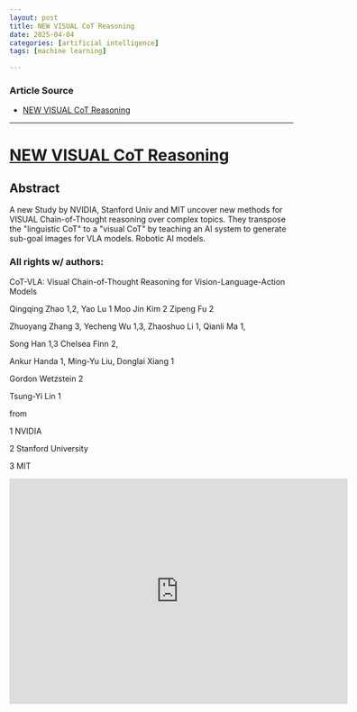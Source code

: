 ```yaml
---
layout: post
title: NEW VISUAL CoT Reasoning
date: 2025-04-04
categories: [artificial intelligence]
tags: [machine learning]

---
```


### Article Source


* [NEW VISUAL CoT Reasoning](https://www.youtube.com/watch?v=CxE5LR7_2-8)

---


# [NEW VISUAL CoT Reasoning](https://www.youtube.com/watch?v=CxE5LR7_2-8)



## Abstract

A new Study by NVIDIA, Stanford Univ and MIT uncover new methods for VISUAL Chain-of-Thought reasoning over complex topics. They transpose the "linguistic CoT" to a "visual CoT" by teaching an AI system to generate sub-goal images for VLA models. Robotic AI models. 

### All rights w/ authors:

CoT-VLA: Visual Chain-of-Thought Reasoning for Vision-Language-Action Models

Qingqing Zhao 1,2, Yao Lu 1 Moo Jin Kim 2 Zipeng Fu 2

Zhuoyang Zhang 3, Yecheng Wu 1,3, Zhaoshuo Li 1, Qianli Ma 1, 

Song Han 1,3 Chelsea Finn 2,

Ankur Handa 1, Ming-Yu Liu, Donglai Xiang 1

Gordon Wetzstein 2

Tsung-Yi Lin 1

from 

1 NVIDIA 

2 Stanford University 

3 MIT

<iframe width="600" height="400" src="https://www.youtube.com/embed/CxE5LR7_2-8?si=tf-kgkvZwlkKwhlv" title="YouTube video player" frameborder="0" allow="accelerometer; autoplay; clipboard-write; encrypted-media; gyroscope; picture-in-picture; web-share" referrerpolicy="strict-origin-when-cross-origin" allowfullscreen></iframe>
